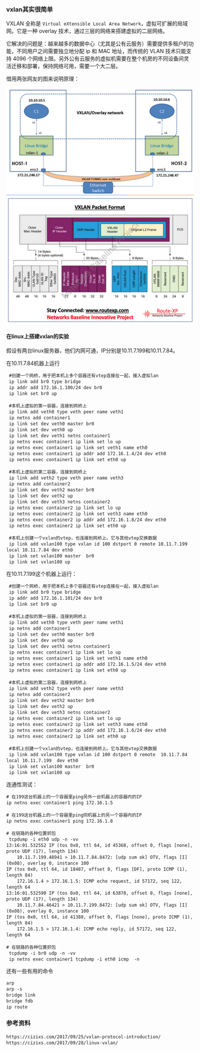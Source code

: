 ### vxlan其实很简单



VXLAN 全称是 `Virtual eXtensible Local Area Network`，虚拟可扩展的局域网。它是一种 overlay 技术，通过三层的网络来搭建虚拟的二层网络。

它解决的问题是：越来越多的数据中心（尤其是公有云服务）需要提供多租户的功能，不同用户之间需要独立地分配 ip 和 MAC 地址，而传统的 VLAN 技术只能支持 4096 个网络上限。另外公有云服务的虚拟机需要在整个机房的不同设备间灵活迁移和部署，保持网络可用，需要一个大二层。

借用两张网友的图来说明原理：

<img src="./img/vxlan/tunnel.png" style="zoom:80%;" />

<img src="./img/vxlan/packet.png" style="zoom:70%;" />

#### 在linux上搭建vxlan的实验

假设有两台linux服务器，他们内网可通，IP分别是10.11.7.199和10.11.7.84。

在10.11.7.84机器上运行

```shell
 #创建一个网桥，用于把本机上多个容器还有vtep连接在一起，接入虚拟lan
 ip link add br0 type bridge
 ip addr add 172.16.1.100/24 dev br0
 ip link set br0 up

 #本机上虚拟的第一容器，连接到网桥上
 ip link add veth0 type veth peer name veth1
 ip netns add container1
 ip link set dev veth0 master br0
 ip link set dev veth0 up
 ip link set dev veth1 netns container1
 ip netns exec container1 ip link set lo up
 ip netns exec container1 ip link set veth1 name eth0
 ip netns exec container1 ip addr add 172.16.1.4/24 dev eth0
 ip netns exec container1 ip link set eth0 up

 #本机上虚拟的第二容器，连接到网桥上
 ip link add veth2 type veth peer name veth3
 ip netns add container2
 ip link set dev veth2 master br0
 ip link set dev veth2 up
 ip link set dev veth3 netns container2
 ip netns exec container2 ip link set lo up
 ip netns exec container2 ip link set veth3 name eth0
 ip netns exec container2 ip addr add 172.16.1.8/24 dev eth0
 ip netns exec container2 ip link set eth0 up
 
 #本机上创建一个vxlan的vtep，也连接到网桥上。它与其他vtep交换数据
 ip link add vxlan100 type vxlan id 100 dstport 0 remote 10.11.7.199 local 10.11.7.84 dev eth0
 ip link set vxlan100 master  br0
 ip link set vxlan100 up
```

在10.11.7.199这个机器上运行：

```shell
 #创建一个网桥，用于把本机上多个容器还有vtep连接在一起，接入虚拟lan
 ip link add br0 type bridge
 ip addr add 172.16.1.101/24 dev br0
 ip link set br0 up

 #本机上虚拟的第一容器，连接到网桥上
 ip link add veth0 type veth peer name veth1
 ip netns add container1
 ip link set dev veth0 master br0
 ip link set dev veth0 up
 ip link set dev veth1 netns container1
 ip netns exec container1 ip link set lo up
 ip netns exec container1 ip link set veth1 name eth0
 ip netns exec container1 ip addr add 172.16.1.5/24 dev eth0
 ip netns exec container1 ip link set eth0 up

 #本机上虚拟的第二容器，连接到网桥上
 ip link add veth2 type veth peer name veth3
 ip netns add container2
 ip link set dev veth2 master br0
 ip link set dev veth2 up
 ip link set dev veth3 netns container2
 ip netns exec container2 ip link set lo up
 ip netns exec container2 ip link set veth3 name eth0
 ip netns exec container2 ip addr add 172.16.1.6/24 dev eth0
 ip netns exec container2 ip link set eth0 up
 
 #本机上创建一个vxlan的vtep，也连接到网桥上。它与其他vtep交换数据
 ip link add vxlan100 type vxlan id 100 dstport 0 remote  10.11.7.84 local 10.11.7.199  dev eth0
 ip link set vxlan100 master  br0
 ip link set vxlan100 up
```

连通性测试：

```shell
# 在199这台机器上的一个容器里ping另外一台机器上的容器内的IP
ip netns exec container1 ping 172.16.1.5

# 在199这台机器上的一个容器里ping同机器上的另一个容器内的IP
ip netns exec container1 ping 172.16.1.8

# 在链路的各种位置抓包
 tcpdump -i eth0 udp -n -vv
13:16:01.532552 IP (tos 0x0, ttl 64, id 45368, offset 0, flags [none], proto UDP (17), length 134)
    10.11.7.199.48941 > 10.11.7.84.8472: [udp sum ok] OTV, flags [I] (0x08), overlay 0, instance 100
IP (tos 0x0, ttl 64, id 18487, offset 0, flags [DF], proto ICMP (1), length 84)
    172.16.1.4 > 172.16.1.5: ICMP echo request, id 57172, seq 122, length 64
13:16:01.532590 IP (tos 0x0, ttl 64, id 63878, offset 0, flags [none], proto UDP (17), length 134)
    10.11.7.84.46421 > 10.11.7.199.8472: [udp sum ok] OTV, flags [I] (0x08), overlay 0, instance 100
IP (tos 0x0, ttl 64, id 41388, offset 0, flags [none], proto ICMP (1), length 84)
    172.16.1.5 > 172.16.1.4: ICMP echo reply, id 57172, seq 122, length 64

# 在链路的各种位置抓包
 tcpdump -i br0 udp -n -vv
 ip netns exec container1 tcpdump -i eth0 icmp  -n
```

还有一些有用的命令

```shell
arp
arp -s 
bridge link
bridge fdb
ip route
```



### 参考资料

```shell
https://cizixs.com/2017/09/25/vxlan-protocol-introduction/
https://cizixs.com/2017/09/28/linux-vxlan/
```

